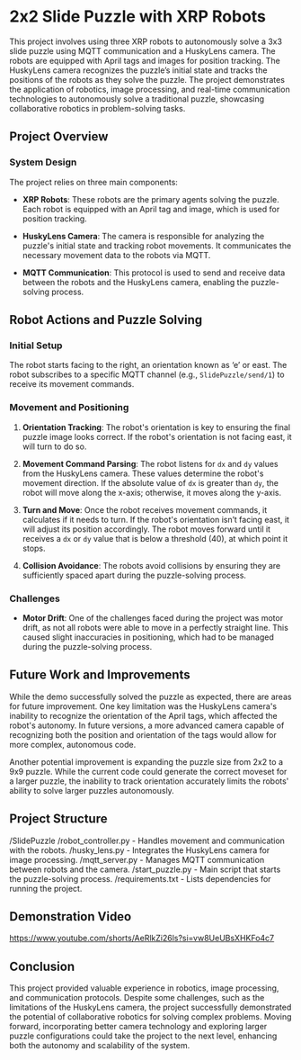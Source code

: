# 2x2 Slide Puzzle with XRP Robots

This project involves using three XRP robots to autonomously solve a 3x3 slide puzzle using MQTT communication and a HuskyLens camera. The robots are equipped with April tags and images for position tracking. The HuskyLens camera recognizes the puzzle’s initial state and tracks the positions of the robots as they solve the puzzle. The project demonstrates the application of robotics, image processing, and real-time communication technologies to autonomously solve a traditional puzzle, showcasing collaborative robotics in problem-solving tasks.

## Project Overview

### System Design

The project relies on three main components:

- **XRP Robots**: These robots are the primary agents solving the puzzle. Each robot is equipped with an April tag and image, which is used for position tracking.
  
- **HuskyLens Camera**: The camera is responsible for analyzing the puzzle's initial state and tracking robot movements. It communicates the necessary movement data to the robots via MQTT.

- **MQTT Communication**: This protocol is used to send and receive data between the robots and the HuskyLens camera, enabling the puzzle-solving process.

## Robot Actions and Puzzle Solving

### Initial Setup

The robot starts facing to the right, an orientation known as ‘e’ or east. The robot subscribes to a specific MQTT channel (e.g., `SlidePuzzle/send/1`) to receive its movement commands. 

### Movement and Positioning

1. **Orientation Tracking**: The robot's orientation is key to ensuring the final puzzle image looks correct. If the robot's orientation is not facing east, it will turn to do so.

2. **Movement Command Parsing**: The robot listens for `dx` and `dy` values from the HuskyLens camera. These values determine the robot's movement direction. If the absolute value of `dx` is greater than `dy`, the robot will move along the x-axis; otherwise, it moves along the y-axis.

3. **Turn and Move**: Once the robot receives movement commands, it calculates if it needs to turn. If the robot's orientation isn’t facing east, it will adjust its position accordingly. The robot moves forward until it receives a `dx` or `dy` value that is below a threshold (40), at which point it stops.

4. **Collision Avoidance**: The robots avoid collisions by ensuring they are sufficiently spaced apart during the puzzle-solving process.

### Challenges

- **Motor Drift**: One of the challenges faced during the project was motor drift, as not all robots were able to move in a perfectly straight line. This caused slight inaccuracies in positioning, which had to be managed during the puzzle-solving process.

## Future Work and Improvements

While the demo successfully solved the puzzle as expected, there are areas for future improvement. One key limitation was the HuskyLens camera's inability to recognize the orientation of the April tags, which affected the robot's autonomy. In future versions, a more advanced camera capable of recognizing both the position and orientation of the tags would allow for more complex, autonomous code.

Another potential improvement is expanding the puzzle size from 2x2 to a 9x9 puzzle. While the current code could generate the correct moveset for a larger puzzle, the inability to track orientation accurately limits the robots' ability to solve larger puzzles autonomously.

## Project Structure
/SlidePuzzle
/robot_controller.py - Handles movement and communication with the robots.
/husky_lens.py - Integrates the HuskyLens camera for image processing.
/mqtt_server.py - Manages MQTT communication between robots and the camera.
/start_puzzle.py - Main script that starts the puzzle-solving process.
/requirements.txt - Lists dependencies for running the project.

## Demonstration Video
https://www.youtube.com/shorts/AeRlkZi26ls?si=vw8UeUBsXHKFo4c7 

## Conclusion

This project provided valuable experience in robotics, image processing, and communication protocols. Despite some challenges, such as the limitations of the HuskyLens camera, the project successfully demonstrated the potential of collaborative robotics for solving complex problems. Moving forward, incorporating better camera technology and exploring larger puzzle configurations could take the project to the next level, enhancing both the autonomy and scalability of the system.
